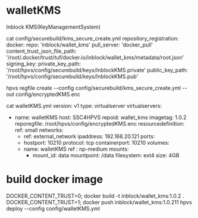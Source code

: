 # walletKMS
Inblock KMS(KeyManagementSystem)



cat config/securebuild/kms_secure_create.yml
repository_registration:
   docker:
      repo: 'inblock/wallet_kms'
      pull_server: 'docker_pull'
      content_trust_json_file_path: '/root/.docker/trust/tuf/docker.io/inblock/wallet_kms/metadata/root.json'
   signing_key:
      private_key_path: '/root/hpvs/config/securebuild/keys/InblockKMS.private'
      public_key_path: '/root/hpvs/config/securebuild/keys/InblockKMS.pub'

hpvs regfile create --config config/securebuild/kms_secure_create.yml  --out config/encryptedKMS.enc



cat walletKMS.yml
version: v1
type: virtualserver
virtualservers:
- name: walletKMS
  host: SSC4HPVS
  repoid: wallet_kms
  imagetag: 1.0.2
  reporegfile: /root/hpvs/config/encryptedKMS.enc
  resourcedefinition:
     ref: small
  networks:
   - ref:  external_network
     ipaddress: 192.168.20.121
  ports:
   - hostport: 10210
     protocol: tcp
     containerport: 10210
  volumes:
   - name: walletKMS
     ref : np-medium
     mounts:
      - mount_id: data
        mountpoint: /data
        filesystem: ext4
        size: 4GB


# build docker image
DOCKER_CONTENT_TRUST=0; docker build -t inblock/wallet_kms:1.0.2 .
DOCKER_CONTENT_TRUST=1; docker push inblock/wallet_kms:1.0.211
hpvs deploy --config config/walletKMS.yml
